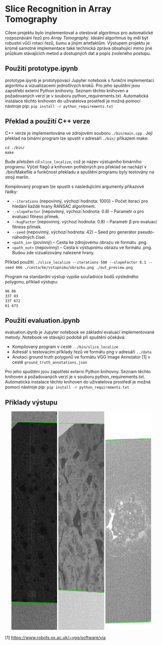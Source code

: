 # Slice Recognition in Array Tomography

Cílem projektu bylo implementovat a otestovat algoritmus pro automatické
rozpoznávání řezů pro _Array Tomography_. Ideální algoritmus by měl být
robustní vůči rotaci řezů, šumu a jiným artefaktům. Výstupem projektu je
kromě samotné implementace také technická zpráva obsahující mimo jiné
průzkum stávajících metod a dostupných dat a popis zvoleného postupu.

## Použití prototype.ipynb

prototype.ipynb je prototypovací Jupyter notebook s funkční implementací
algoritmu a vizualizacemi jednotlivých kroků. Pro jeho spuštění jsou
zapotřebí externí Python knihovny. Seznam těchto knihoven a požadovaných
verzí je v souboru python_requirements.txt. Automatická instalace těchto
knihoven do uživatelova prostředí je možná pomocí nástroje pip:
`pip install -r python_requirements.txt`

## Překlad a použití C++ verze

C++ verze je implementována ve zdrojovém souboru `./bin/main.cpp` .
Její překlad na binární program lze spustit v adresáři `./bin/` příkazem make:

```
cd ./bin/
make
```

Bude přeložen cíl `slice_localize`, což je název výstupního binárního programu.
Výčet flagů a knihoven potřebných pro překlad se nachází v ./bin/Makefile a
funkčnost překladu a spuštění programu byly testovány na stroji merlin.

Kompilovaný program lze spustit s následujícími argumenty příkazové řádky:

- `--iterations` (nepovinný, výchozí hodnota: 1000) – Počet iterací pro hledání každé hrany RANSAC algoritmem.
- `--slopeFactor` (nepovinný, výchozí hodnota: 0.8) – Parametr α pro evaluaci fitness přímek.
- `--hugFactor` (nepovinný, výchozí hodnota: 0.8) – Parametr β pro evaluaci fitness přímek.
- `--seed` (nepovinný, výchozí hodnota: 42) – Seed pro generátor pseudo-náhodných čísel.
- `<path_in>` (povinný) – Cesta ke zdrojovému obrazu ve formátu .png.
- `<path_out>` (nepovinný) – Cesta k výstupnímu obrazu ve formátu .png. Budou zde vizualizovány nalezené hrany.

Příklad použití:
`./slice_localize --iterations 500 --slopeFactor 0.1 --seed 666 ./cesta/ke/vstupnimu/obrazku.png ./out_preview.png`

Program na standardní výstup vypíše souřadnice bodů výsledného polygonu, příklad výstupu:

```
96 86
337 83
337 672
61 673
```

## Použití evaluation.ipynb

evaluation.ipynb je Jupyter notebook se základní evaluací implementované metody.
Notebook ve stávající podobě při spuštění očekává:

- Kompilovaný program v cestě `../bin/slice_localize`
- Adresář s testovacími příklady řezů ve formátu png v adresáři `../data`
- Anotaci ground truth polygonů ve formátu VGG Image Annotator [1] v cestě `ground_truth_annotations.json`

Pro jeho spuštění jsou zapotřebí externí Python knihovny. Seznam těchto knihoven
a požadovaných verzí je v souboru python_requirements.txt. Automatická instalace
těchto knihoven do uživatelova prostředí je možná pomocí nástroje pip:
`pip install -r python_requirements.txt`

## Příklady výstupu

<p align="center">
  <img src="./data/outputs/slice1.png" width="30%" height=720 style="object-fit:cover" />
  <img src="./data/outputs/slice2.png" width="30%" height=720 style="object-fit:cover" />
  <img src="./data/outputs/slice3.png" width="30%" height=720 style="object-fit:cover" />
</p>

[1] https://www.robots.ox.ac.uk/~vgg/software/via
